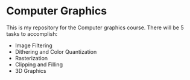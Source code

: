 # Computer Graphics

This is my repository for the Computer graphics course. There will be 5 tasks to accomplish:
* Image Filtering
* Dithering and Color Quantization
* Rasterization
* Clipping and Filling
* 3D Graphics
